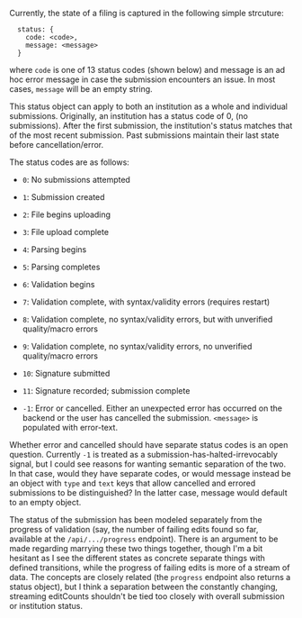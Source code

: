 Currently, the state of a filing is captured in the following simple strcuture:
```
  status: {
    code: <code>,
    message: <message>
  }
```
where `code` is one of 13 status codes (shown below) and message is an ad hoc error message in case the submission encounters an issue. In most cases, `message` will be an empty string.

This status object can apply to both an institution as a whole and individual submissions. Originally, an institution has a status code of 0, (no submissions). After the first submission, the institution's status matches that of the most recent submission. Past submissions maintain their last state before cancellation/error.

The status codes are as follows:

- `0`: No submissions attempted
- `1`: Submission created
- `2`: File begins uploading
- `3`: File upload complete
- `4`: Parsing begins
- `5`: Parsing completes
- `6`: Validation begins
- `7`: Validation complete, with syntax/validity errors (requires restart)
- `8`: Validation complete, no syntax/validity errors, but with unverified quality/macro errors
- `9`: Validation complete, no syntax/validity errors, no unverified quality/macro errors
- `10`: Signature submitted
- `11`: Signature recorded; submission complete

- `-1`: Error or cancelled. Either an unexpected error has occurred on the backend or the user has cancelled the submission. `<message>` is populated with error-text.

Whether error and cancelled should have separate status codes is an open question. Currently `-1` is treated as a submission-has-halted-irrevocably signal, but I could see reasons for wanting semantic separation of the two. In that case, would they have separate codes, or would message instead be an object with `type` and `text` keys that allow cancelled and errored submissions to be distinguished? In the latter case, message would default to an empty object.

The status of the submission has been modeled separately from the progress of validation (say, the number of failing edits found so far, available at the `/api/.../progress` endpoint). There is an argument to be made regarding marrying these two things together, though I'm a bit hesitant as I see the different states as concrete separate things with defined transitions, while the progress of failing edits is more of a stream of data. The concepts are closely related (the `progress` endpoint also returns a status object), but I think a separation between the constantly changing, streaming editCounts shouldn't be tied too closely with overall submission or institution status.
